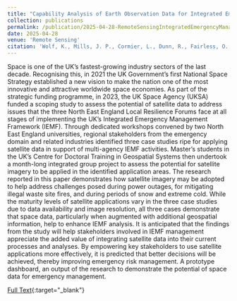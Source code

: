 ```yaml
---
title: "Capability Analysis of Earth Observation Data for Integrated Emergency Management"
collection: publications
permalink: /publication/2025-04-28-RemoteSensingIntegratedEmergencyManagement
date: 2025-04-28
venue: 'Remote Sensing'
citation: 'Wolf, K., Mills, J. P., Cormier, L., Dunn, R., Fairless, O., Falaye, A., Gordon, S., Jayamanne, O., Morris-Wiltshire, C., Myall, E., Salgado-Castillo, F., Shukla, Y., Taylor, L., Robson, E., Donoghue, D., Dawson, R. J., Lewis, E., Reaney, S. M., Scott, E., Freedman J., Marshall S., Walker P., Hinds, H. (2025). Capability Analysis of Earth Observation Data for Integrated Emergency Management. Remote Sensing, 17(9), 1545. https://doi.org/10.3390/rs17091545'
---
```

Space is one of the UK’s fastest-growing industry sectors of the last decade. Recognising this, in 2021 the UK Government’s first National Space Strategy established a new vision to make the nation one of the most innovative and attractive worldwide space economies. As part of the strategic funding programme, in 2023, the UK Space Agency (UKSA) funded a scoping study to assess the potential of satellite data to address issues that the three North East England Local Resilience Forums face at all stages of implementing the UK’s Integrated Emergency Management Framework (IEMF). Through dedicated workshops convened by two North East England universities, regional stakeholders from the emergency domain and related industries identified three case studies ripe for applying satellite data in support of multi-agency IEMF activities. Master’s students in the UK’s Centre for Doctoral Training in Geospatial Systems then undertook a month-long integrated group project to assess the potential for satellite imagery to be applied in the identified application areas. The research reported in this paper demonstrates how satellite imagery may be adopted to help address challenges posed during power outages, for mitigating illegal waste site fires, and during periods of snow and extreme cold. While the maturity levels of satellite applications vary in the three case studies due to data availability and image resolution, all three cases demonstrate that space data, particularly when augmented with additional geospatial information, help to enhance IEMF analysis. It is anticipated that the findings from the study will help stakeholders involved in IEMF management appreciate the added value of integrating satellite data into their current processes and analyses. By empowering key stakeholders to use satellite applications more effectively, it is predicted that better decisions will be achieved, thereby improving emergency risk management. A prototype dashboard, an output of the research to demonstrate the potential of space data for emergency management.

[Full Text](https://www.mdpi.com/2072-4292/17/9/1545){:target="_blank"}
